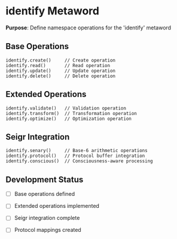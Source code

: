 # identify Metaword

**Purpose**: Define namespace operations for the 'identify' metaword

## Base Operations

```hyphos
identify.create()     // Create operation
identify.read()       // Read operation  
identify.update()     // Update operation
identify.delete()     // Delete operation
```

## Extended Operations

```hyphos
identify.validate()   // Validation operation
identify.transform()  // Transformation operation
identify.optimize()   // Optimization operation
```

## Seigr Integration

```hyphos
identify.senary()     // Base-6 arithmetic operations
identify.protocol()   // Protocol buffer integration
identify.conscious()  // Consciousness-aware processing
```

## Development Status

- [ ] Base operations defined
- [ ] Extended operations implemented  
- [ ] Seigr integration complete
- [ ] Protocol mappings created

